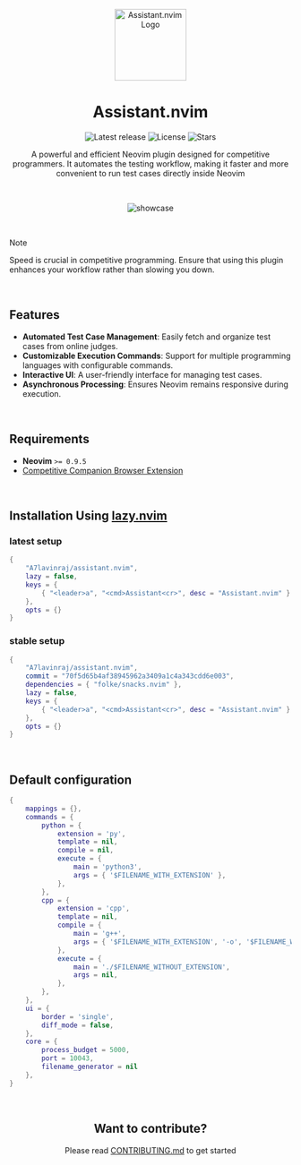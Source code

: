 <p align="center">
  <img width="128" height="128" alt='Assistant.nvim Logo' src="https://github.com/user-attachments/assets/97e16790-cefd-4e3f-993f-78f05895234c" />
</p>

<h1 align="center">Assistant.nvim</h1>

<p align="center">
  <img alt="Latest release" src="https://img.shields.io/github/v/release/A7Lavinraj/assistant.nvim?style=for-the-badge&logo=starship&color=C9CBFF&logoColor=D9E0EE&labelColor=302D41&include_prerelease&sort=semver" />
  <img alt="License" src="https://img.shields.io/github/license/A7Lavinraj/assistant.nvim?style=for-the-badge&logo=starship&color=ee999f&logoColor=D9E0EE&labelColor=302D41" />
  <img alt="Stars" src="https://img.shields.io/github/stars/A7Lavinraj/assistant.nvim?style=for-the-badge&logo=starship&color=c69ff5&logoColor=D9E0EE&labelColor=302D41" />
</p>

<p align="center">A powerful and efficient Neovim plugin designed for competitive programmers. It automates the testing workflow, making it faster and more convenient to run test cases directly inside Neovim</p>

<br>

<div align="center">

  ![showcase](https://github.com/user-attachments/assets/3f4e910e-deea-4946-ad0d-7ab2541084f7)

</div>

<br>

> [!NOTE]
> Speed is crucial in competitive programming. Ensure that using this plugin enhances your workflow rather than slowing you down.

<br>

## Features

- **Automated Test Case Management**: Easily fetch and organize test cases from online judges.
- **Customizable Execution Commands**: Support for multiple programming languages with configurable commands.
- **Interactive UI**: A user-friendly interface for managing test cases.
- **Asynchronous Processing**: Ensures Neovim remains responsive during execution.

<br>

## Requirements

- **Neovim** `>= 0.9.5`
- [Competitive Companion Browser Extension](https://github.com/jmerle/competitive-companion)

<br>

## Installation Using [lazy.nvim](https://github.com/folke/lazy.nvim)

### latest setup

```lua
{
    "A7lavinraj/assistant.nvim",
    lazy = false,
    keys = {
        { "<leader>a", "<cmd>Assistant<cr>", desc = "Assistant.nvim" }
    },
    opts = {}
}
```

### stable setup

```lua
{
    "A7lavinraj/assistant.nvim",
    commit = "70f5d65b4af38945962a3409a1c4a343cdd6e003",
    dependencies = { "folke/snacks.nvim" },
    lazy = false,
    keys = {
        { "<leader>a", "<cmd>Assistant<cr>", desc = "Assistant.nvim" }
    },
    opts = {}
}
```

<br>

## Default configuration

```lua
{
    mappings = {},
    commands = {
        python = {
            extension = 'py',
            template = nil,
            compile = nil,
            execute = {
                main = 'python3',
                args = { '$FILENAME_WITH_EXTENSION' },
            },
        },
        cpp = {
            extension = 'cpp',
            template = nil,
            compile = {
                main = 'g++',
                args = { '$FILENAME_WITH_EXTENSION', '-o', '$FILENAME_WITHOUT_EXTENSION' },
            },
            execute = {
                main = './$FILENAME_WITHOUT_EXTENSION',
                args = nil,
            },
        },
    },
    ui = {
        border = 'single',
        diff_mode = false,
    },
    core = {
        process_budget = 5000,
        port = 10043,
        filename_generator = nil
    },
}
```

<br>

<div align="center">
  <h2>Want to contribute?</h2>

  Please read [CONTRIBUTING.md](https://github.com/A7Lavinraj/assistant.nvim/blob/main/CONTRIBUTING.md) to get started
</div>
